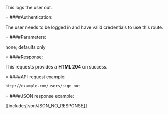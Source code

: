 <!-- --- title: DELETE /users/sign_out -->

This logs the user out.

=
####Authentication:

The user needs to be logged in and have valid credentials to use this route.

=
####Parameters:

none; defaults only

=
####Response:

This requests provides a <strong>HTML 204</strong> on success.

=
####API request example:
```html
http://example.com/users/sign_out
```

=
####JSON response example:

[[include:/json/JSON_NO_RESPONSE]]